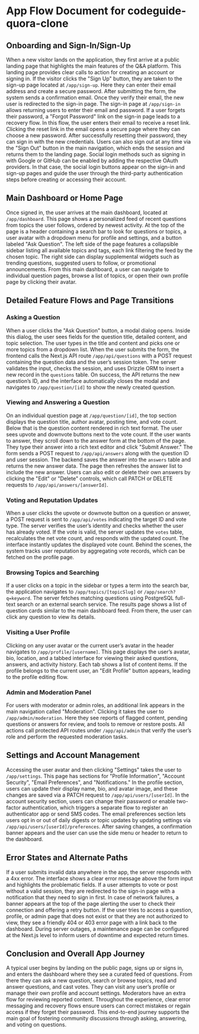 # App Flow Document for codeguide-quora-clone

## Onboarding and Sign-In/Sign-Up

When a new visitor lands on the application, they first arrive at a public landing page that highlights the main features of the Q&A platform. This landing page provides clear calls to action for creating an account or signing in. If the visitor clicks the "Sign Up" button, they are taken to the sign-up page located at `/app/sign-up`. Here they can enter their email address and create a secure password. After submitting the form, the system sends a confirmation email. Once they verify their email, the new user is redirected to the sign-in page. The sign-in page at `/app/sign-in` allows returning users to enter their email and password. If a user forgets their password, a "Forgot Password" link on the sign-in page leads to a recovery flow. In this flow, the user enters their email to receive a reset link. Clicking the reset link in the email opens a secure page where they can choose a new password. After successfully resetting their password, they can sign in with the new credentials. Users can also sign out at any time via the "Sign Out" button in the main navigation, which ends the session and returns them to the landing page. Social login methods such as signing in with Google or GitHub can be enabled by adding the respective OAuth providers. In that case, the social login buttons appear on the sign-in and sign-up pages and guide the user through the third-party authentication steps before creating or accessing their account.

## Main Dashboard or Home Page

Once signed in, the user arrives at the main dashboard, located at `/app/dashboard`. This page shows a personalized feed of recent questions from topics the user follows, ordered by newest activity. At the top of the page is a header containing a search bar to look for questions or topics, a user avatar with a dropdown menu for profile and settings, and a button labeled "Ask Question". The left side of the page features a collapsible sidebar listing all available topics and tags, each link filtering the feed by the chosen topic. The right side can display supplemental widgets such as trending questions, suggested users to follow, or promotional announcements. From this main dashboard, a user can navigate to individual question pages, browse a list of topics, or open their own profile page by clicking their avatar.

## Detailed Feature Flows and Page Transitions

### Asking a Question

When a user clicks the "Ask Question" button, a modal dialog opens. Inside this dialog, the user sees fields for the question title, detailed content, and topic selection. The user types in the title and content and picks one or more topics from a dropdown list. When the user submits the form, the frontend calls the Next.js API route `/app/api/questions` with a POST request containing the question data and the user’s session token. The server validates the input, checks the session, and uses Drizzle ORM to insert a new record in the `questions` table. On success, the API returns the new question’s ID, and the interface automatically closes the modal and navigates to `/app/question/[id]` to show the newly created question.

### Viewing and Answering a Question

On an individual question page at `/app/question/[id]`, the top section displays the question title, author avatar, posting time, and vote count. Below that is the question content rendered in rich text format. The user sees upvote and downvote buttons next to the vote count. If the user wants to answer, they scroll down to the answer form at the bottom of the page. They type their answer into a rich text editor and click "Submit Answer." The form sends a POST request to `/app/api/answers` along with the question ID and user session. The backend saves the answer into the `answers` table and returns the new answer data. The page then refreshes the answer list to include the new answer. Users can also edit or delete their own answers by clicking the "Edit" or "Delete" controls, which call PATCH or DELETE requests to `/app/api/answers/[answerId]`.

### Voting and Reputation Updates

When a user clicks the upvote or downvote button on a question or answer, a POST request is sent to `/app/api/votes` indicating the target ID and vote type. The server verifies the user’s identity and checks whether the user has already voted. If the vote is valid, the server updates the `votes` table, recalculates the net vote count, and responds with the updated count. The interface instantly updates the displayed vote count. Behind the scenes, the system tracks user reputation by aggregating vote records, which can be fetched on the profile page.

### Browsing Topics and Searching

If a user clicks on a topic in the sidebar or types a term into the search bar, the application navigates to `/app/topics/[topicSlug]` or `/app/search?q=keyword`. The server fetches matching questions using PostgreSQL full-text search or an external search service. The results page shows a list of question cards similar to the main dashboard feed. From there, the user can click any question to view its details.

### Visiting a User Profile

Clicking on any user avatar or the current user’s avatar in the header navigates to `/app/profile/[username]`. This page displays the user’s avatar, bio, location, and a tabbed interface for viewing their asked questions, answers, and activity history. Each tab shows a list of content items. If the profile belongs to the current user, an "Edit Profile" button appears, leading to the profile editing flow.

### Admin and Moderation Panel

For users with moderator or admin roles, an additional link appears in the main navigation called "Moderation". Clicking it takes the user to `/app/admin/moderation`. Here they see reports of flagged content, pending questions or answers for review, and tools to remove or restore posts. All actions call protected API routes under `/app/api/admin` that verify the user’s role and perform the requested moderation tasks.

## Settings and Account Management

Accessing the user avatar and then clicking "Settings" takes the user to `/app/settings`. This page has sections for "Profile Information", "Account Security", "Email Preferences", and "Notifications." In the profile section, users can update their display name, bio, and avatar image, and these changes are saved via a PATCH request to `/app/api/users/[userId]`. In the account security section, users can change their password or enable two-factor authentication, which triggers a separate flow to register an authenticator app or send SMS codes. The email preferences section lets users opt in or out of daily digests or topic updates by updating settings via `/app/api/users/[userId]/preferences`. After saving changes, a confirmation banner appears and the user can use the side menu or header to return to the dashboard.

## Error States and Alternate Paths

If a user submits invalid data anywhere in the app, the server responds with a 4xx error. The interface shows a clear error message above the form input and highlights the problematic fields. If a user attempts to vote or post without a valid session, they are redirected to the sign-in page with a notification that they need to sign in first. In case of network failures, a banner appears at the top of the page alerting the user to check their connection and offering a retry button. If the user tries to access a question, profile, or admin page that does not exist or that they are not authorized to view, they see a friendly 404 or 403 error page with a link back to the dashboard. During server outages, a maintenance page can be configured at the Next.js level to inform users of downtime and expected return times.

## Conclusion and Overall App Journey

A typical user begins by landing on the public page, signs up or signs in, and enters the dashboard where they see a curated feed of questions. From there they can ask a new question, search or browse topics, read and answer questions, and cast votes. They can visit any user’s profile or manage their own profile and account settings. Moderators have an extra flow for reviewing reported content. Throughout the experience, clear error messaging and recovery flows ensure users can correct mistakes or regain access if they forget their password. This end-to-end journey supports the main goal of fostering community discussions through asking, answering, and voting on questions.